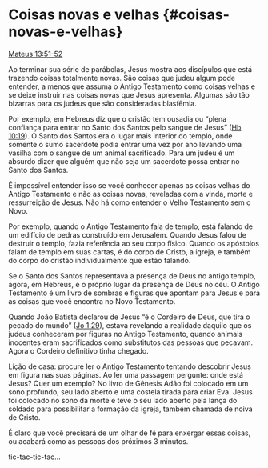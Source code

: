 # Coisas novas e velhas {#coisas-novas-e-velhas}

[Mateus 13:51-52](http://bibliaonline.com.br/acf/mt/13/51-52)

Ao terminar sua série de parábolas, Jesus mostra aos discípulos que está trazendo coisas totalmente novas. São coisas que judeu algum pode entender, a menos que assuma o Antigo Testamento como coisas velhas e se deixe instruir nas coisas novas que Jesus apresenta. Algumas são tão bizarras para os judeus que são consideradas blasfêmia.

Por exemplo, em Hebreus diz que o cristão tem ousadia ou “plena confiança para entrar no Santo dos Santos pelo sangue de Jesus” ([Hb 10:19](http://bibliaonline.com.br/acf/hb/10/19)). O Santo dos Santos era o lugar mais interior do templo, onde somente o sumo sacerdote podia entrar uma vez por ano levando uma vasilha com o sangue de um animal sacrificado. Para um judeu é um absurdo dizer que alguém que não seja um sacerdote possa entrar no Santo dos Santos.

É impossível entender isso se você conhecer apenas as coisas velhas do Antigo Testamento e não as coisas novas, reveladas com a vinda, morte e ressurreição de Jesus. Não há como entender o Velho Testamento sem o Novo.

Por exemplo, quando o Antigo Testamento fala de templo, está falando de um edifício de pedras construído em Jerusalém. Quando Jesus falou de destruir o templo, fazia referência ao seu corpo físico. Quando os apóstolos falam de templo em suas cartas, é do corpo de Cristo, a igreja, e também do corpo do cristão individualmente que estão falando.

Se o Santo dos Santos representava a presença de Deus no antigo templo, agora, em Hebreus, é o próprio lugar da presença de Deus no céu. O Antigo Testamento é um livro de sombras e figuras que apontam para Jesus e para as coisas que você encontra no Novo Testamento.

Quando João Batista declarou de Jesus “é o Cordeiro de Deus, que tira o pecado do mundo” ([Jo 1:29](http://bibliaonline.com.br/acf/jo/1/29)), estava revelando a realidade daquilo que os judeus conheceram por figuras no Antigo Testamento, quando animais inocentes eram sacrificados como substitutos das pessoas que pecavam. Agora o Cordeiro definitivo tinha chegado.

Lição de casa: procure ler o Antigo Testamento tentando descobrir Jesus em figura nas suas páginas. Ao ler uma passagem pergunte: onde está Jesus? Quer um exemplo? No livro de Gênesis Adão foi colocado em um sono profundo, seu lado aberto e uma costela tirada para criar Eva. Jesus foi colocado no sono da morte e teve o seu lado aberto pela lança do soldado para possibilitar a formação da igreja, também chamada de noiva de Cristo.

É claro que você precisará de um olhar de fé para enxergar essas coisas, ou acabará como as pessoas dos próximos 3 minutos.

tic-tac-tic-tac...